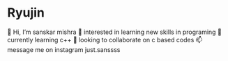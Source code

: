 # Ryujin
👋 Hi, I’m sanskar mishra
👀 interested in learning new skills in programing
🌱 currently learning c++
💞️ looking to collaborate on c based codes
📫 message me on instagram just.sanssss
